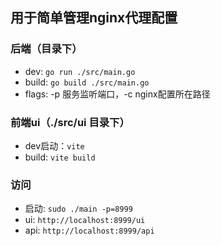 ## 用于简单管理nginx代理配置

### 后端（目录下）
* dev: `go run ./src/main.go`
* build: `go build ./src/main.go`
* flags: -p 服务监听端口，-c nginx配置所在路径

### 前端ui（./src/ui 目录下）
* dev启动：`vite`
* build: `vite build`

### 访问
* 启动: `sudo ./main -p=8999`
* ui: `http://localhost:8999/ui`
* api: `http://localhost:8999/api`